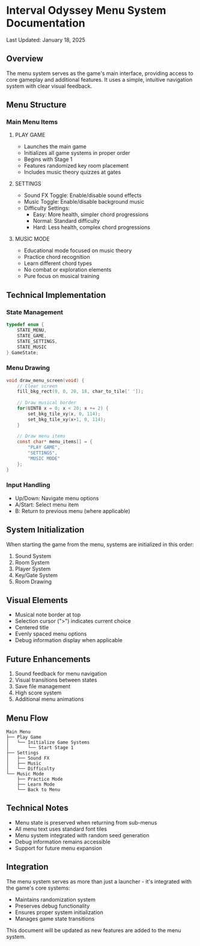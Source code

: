 # Interval Odyssey Menu System Documentation
Last Updated: January 18, 2025

## Overview
The menu system serves as the game's main interface, providing access to core gameplay and additional features. It uses a simple, intuitive navigation system with clear visual feedback.

## Menu Structure

### Main Menu Items
1. PLAY GAME
   - Launches the main game
   - Initializes all game systems in proper order
   - Begins with Stage 1
   - Features randomized key room placement
   - Includes music theory quizzes at gates

2. SETTINGS
   - Sound FX Toggle: Enable/disable sound effects
   - Music Toggle: Enable/disable background music
   - Difficulty Settings:
     * Easy: More health, simpler chord progressions
     * Normal: Standard difficulty
     * Hard: Less health, complex chord progressions

3. MUSIC MODE
   - Educational mode focused on music theory
   - Practice chord recognition
   - Learn different chord types
   - No combat or exploration elements
   - Pure focus on musical training

## Technical Implementation

### State Management
```c
typedef enum {
    STATE_MENU,
    STATE_GAME,
    STATE_SETTINGS,
    STATE_MUSIC
} GameState;
```

### Menu Drawing
```c
void draw_menu_screen(void) {
    // Clear screen
    fill_bkg_rect(0, 0, 20, 18, char_to_tile[' ']);
    
    // Draw musical border
    for(UINT8 x = 0; x < 20; x += 2) {
        set_bkg_tile_xy(x, 0, 114);     
        set_bkg_tile_xy(x+1, 0, 114);   
    }
    
    // Draw menu items
    const char* menu_items[] = {
        "PLAY GAME",
        "SETTINGS",
        "MUSIC MODE"
    };
}
```

### Input Handling
- Up/Down: Navigate menu options
- A/Start: Select menu item
- B: Return to previous menu (where applicable)

## System Initialization
When starting the game from the menu, systems are initialized in this order:
1. Sound System
2. Room System
3. Player System
4. Key/Gate System
5. Room Drawing

## Visual Elements
- Musical note border at top
- Selection cursor (">") indicates current choice
- Centered title
- Evenly spaced menu options
- Debug information display when applicable

## Future Enhancements
1. Sound feedback for menu navigation
2. Visual transitions between states
3. Save file management
4. High score system
5. Additional menu animations

## Menu Flow
```
Main Menu
├── Play Game
│   └── Initialize Game Systems
│       └── Start Stage 1
├── Settings
│   ├── Sound FX
│   ├── Music
│   └── Difficulty
└── Music Mode
    ├── Practice Mode
    ├── Learn Mode
    └── Back to Menu
```

## Technical Notes
- Menu state is preserved when returning from sub-menus
- All menu text uses standard font tiles
- Menu system integrated with random seed generation
- Debug information remains accessible
- Support for future menu expansion

## Integration
The menu system serves as more than just a launcher - it's integrated with the game's core systems:
- Maintains randomization system
- Preserves debug functionality
- Ensures proper system initialization
- Manages game state transitions

This document will be updated as new features are added to the menu system.